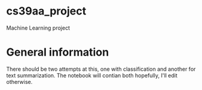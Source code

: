 # cs39aa_project
Machine Learning project

# General information

There should be two attempts at this, one with classification and another for text summarization.
The notebook will contian both hopefully, I'll edit otherwise.
